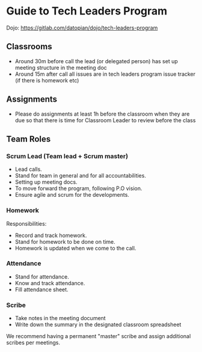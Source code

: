 # Guide to Tech Leaders Program

Dojo: https://gitlab.com/datopian/dojo/tech-leaders-program

## Classrooms

* Around 30m before call the lead (or delegated person) has set up meeting structure in the meeting doc
* Around 15m after call all issues are in tech leaders program issue tracker (if there is homework etc)

## Assignments

* Please do assignments at least 1h before the classroom when they are due so that there is time for Classroom Leader to review before the class

## Team Roles

### Scrum Lead (Team lead + Scrum master)

* Lead calls.
* Stand for team in general and for all accountabilities.
* Setting up meeting docs.
* To move forward the program, following P.O vision.
* Ensure agile and scrum for the developments.

### Homework

Responsibilities:

* Record and track homework.
* Stand for homework to be done on time.
* Homework is updated when we come to the call.

### Attendance

* Stand for attendance.
* Know and track attendance.
* Fill attendance sheet.

### Scribe

* Take notes in the meeting document
* Write down the summary in the designated classroom spreadsheet

We recommend having a permanent "master" scribe and assign additional scribes per meetings.
